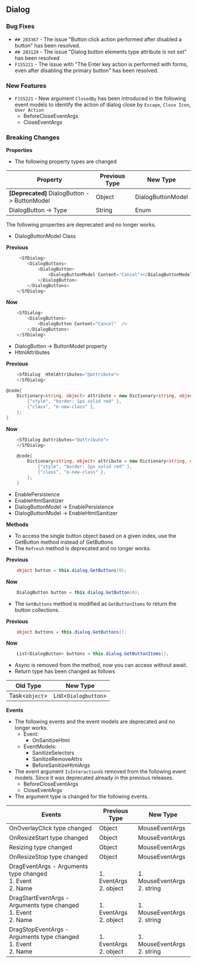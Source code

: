 ##  Dialog

###    Bug Fixes

- `## 283367` - The issue "Button click action performed after disabled a button" has been resolved.
- `## 283129` - The issue "Dialog button elements type attribute is not set" has been resolved
- `F155221` - The issue with "The Enter key action is performed with forms, even after disabling the primary button" has been resolved.

###    New Features

- `F155221` - New argument `ClosedBy` has been introduced in the following event models to identify the action of dialog close by `Escape`, `Close Icon`, `User Action`
    + BeforeCloseEventArgs
    + CloseEventArgs

###    Breaking Changes

**Properties**

- The following property types are changed

| Property                                  | Previous Type | New Type                 |
|-------------------------------------------|---------------|--------------------------|
| **[Deprecated]**  DialogButton -> ButtonModel | Object        | DialogButtonModel        |
| DialogButton -> Type                      | String        | Enum                     |

The following properties are deprecated and no longer works.
+ DialogButtonModel Class

**Previous**

```csharp
     <SfDialog>
        <DialogButtons>
            <DialogButton>
                <DialogButtonModel Content="Cancel"></DialogButtonModel>
            </DialogButton>
        </DialogButtons>
    </SfDialog>
```

**Now**

```csharp
    <SfDialog>
        <DialogButtons>
            <DialogButton Content="Cancel"  />
        </DialogButtons>
    </SfDialog>
```
+ DialogButton -> ButtonModel property
+ HtmlAttributes

**Previous**

```csharp
    <SfDialog  HtmlAttributes="@attribute">
    </SfDialog>

@code{
    Dictionary<string, object> attribute = new Dictionary<string, object>() {
        {"style", "border: 1px solid red" },
        {"class", "e-new-class" },
    };
}
```

**Now**

```csharp
    <SfDialog @attributes="@attribute">
    </SfDialog>

    @code{
        Dictionary<string, object> attribute = new Dictionary<string, object>() {
            {"style", "border: 1px solid red" },
            {"class", "e-new-class" },
        };
    }
```

+ EnablePersistence
+ EnableHtmlSanitizer
+ DialogButtonModel -> EnablePersistence
+ DialogButtonModel -> EnableHtmlSanitizer

**Methods**

- To access the single button object based on a given index, use the GetButton method instead of GetButtons
- The `Refresh` method is deprecated and no longer works.

**Previous**

```csharp
    object button = this.dialog.GetButtons(0);
```

**Now**

```csharp
    DialogButton button = this.dialog.GetButton(0);
```
- The `GetButtons` method is modified as `GetButtonItems` to return the button collections.

**Previous**

```csharp
    object buttons = this.dialog.GetButtons();
```

**Now**

```csharp
    List<DialogButton> buttons = this.dialog.GetButtonItems();
```

+ Async is removed from the method, now you can access without await.
+ Return type has been changed as follows

| Old Type     | New Type           |
|--------------|--------------------|
| Task<`object`> | List<`Dialogbutton`> |

**Events**

- The following events and the event models are deprecated and no longer works.
    + Event: 
        + OnSanitizeHtml
    + EventModels:
        + SanitizeSelectors
        + SanitizeRemoveAttrs
        + BeforeSanitizeHtmlArgs
- The event argument `IsInteraction`is removed from the following event models. Since it was deprecated already in the previous releases.
    + BeforeCloseEventArgs
    + CloseEventArgs
- The argument type is changed for the following events.

| Events                                             | Previous Type | New Type       |
|----------------------------------------------------|---------------|----------------|
| OnOverlayClick type changed                        | Object        | MouseEventArgs |
| OnResizeStart type changed                         | Object        | MouseEventArgs |
| Resizing type changed                              | Object        | MouseEventArgs |
| OnResizeStop type changed                          | Object        | MouseEventArgs |
| DragEventArgs - Arguments type changed    <br> 1. Event <br> 2. Name      |  <br> 1. EventArgs <br> 2. object   |   <br> 1. MouseEventArgs <br> 2. string |
| DragStartEventArgs - Arguments type changed  <br> 1. Event <br> 2. Name   |  <br> 1. EventArgs <br> 2. object   |   <br> 1. MouseEventArgs <br> 2. string |
| DragStopEventArgs - Arguments type changed <br> 1. Event <br> 2. Name     |    <br> 1. EventArgs <br> 2. object |   <br> 1. MouseEventArgs <br> 2. string |
